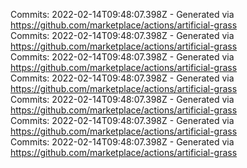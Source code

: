 Commits: 2022-02-14T09:48:07.398Z - Generated via https://github.com/marketplace/actions/artificial-grass
<br>
Commits: 2022-02-14T09:48:07.398Z - Generated via https://github.com/marketplace/actions/artificial-grass
<br>
Commits: 2022-02-14T09:48:07.398Z - Generated via https://github.com/marketplace/actions/artificial-grass
<br>
Commits: 2022-02-14T09:48:07.398Z - Generated via https://github.com/marketplace/actions/artificial-grass
<br>
Commits: 2022-02-14T09:48:07.398Z - Generated via https://github.com/marketplace/actions/artificial-grass
<br>
Commits: 2022-02-14T09:48:07.398Z - Generated via https://github.com/marketplace/actions/artificial-grass
<br>
Commits: 2022-02-14T09:48:07.398Z - Generated via https://github.com/marketplace/actions/artificial-grass
<br>
